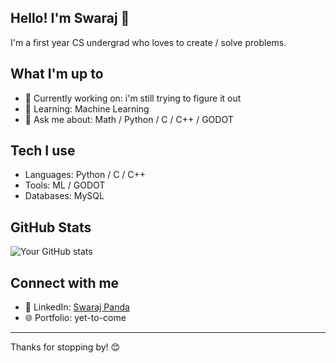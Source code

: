 ## Hello! I'm Swaraj 👋

I'm a first year CS undergrad who loves to create / solve problems.

## What I'm up to
- 🔭 Currently working on: i'm still trying to figure it out
- 🌱 Learning: Machine Learning
- 💬 Ask me about: Math / Python / C / C++ / GODOT

## Tech I use
- Languages: Python / C / C++ 
- Tools: ML / GODOT
- Databases: MySQL

## GitHub Stats
![Your GitHub stats](https://github-readme-stats.vercel.app/api?username=SwarajFr&show_icons=true)

## Connect with me
- 💼 LinkedIn: [Swaraj Panda](https://www.linkedin.com/in/swarajxpanda/)
- 🌐 Portfolio: yet-to-come

---
Thanks for stopping by! 😊
